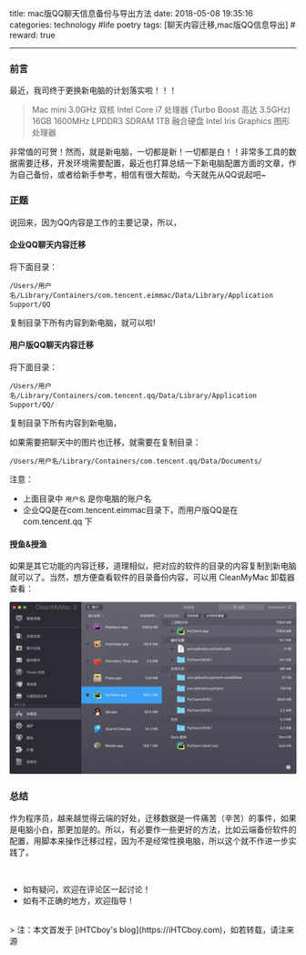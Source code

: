 title: mac版QQ聊天信息备份与导出方法
date: 2018-05-08 19:35:16
categories: technology #life poetry
tags: [聊天内容迁移,mac版QQ信息导出]  # <!--more-->
reward: true

---

### 前言

最近，我司终于更换新电脑的计划落实啦！！！

>Mac mini 3.0GHz 双核 Intel Core i7 处理器 (Turbo Boost 高达 3.5GHz)
16GB 1600MHz LPDDR3 SDRAM
1TB 融合硬盘
Intel Iris Graphics 图形处理器

非常值的可贺！然而，就是新电脑，一切都是新！一切都是白！！非常多工具的数据需要迁移，开发环境需要配置，最近也打算总结一下新电脑配置方面的文章，作为自己备份，或者给新手参考，相信有很大帮助。今天就先从QQ说起吧~

<!--more-->

### 正题

说回来，因为QQ内容是工作的主要记录，所以，


#### 企业QQ聊天内容迁移

将下面目录：

```
/Users/用户名/Library/Containers/com.tencent.eimmac/Data/Library/Application Support/QQ 
```

复制目录下所有内容到新电脑，就可以啦!


#### 用户版QQ聊天内容迁移


将下面目录：

```
/Users/用户名/Library/Containers/com.tencent.qq/Data/Library/Application Support/QQ/
```

复制目录下所有内容到新电脑，

如果需要把聊天中的图片也迁移，就需要在复制目录：

```
/Users/用户名/Library/Containers/com.tencent.qq/Data/Documents/
```


注意：

- 上面目录中 `用户名` 是你电脑的账户名
- 企业QQ是在com.tencent.eimmac目录下，而用户版QQ是在 com.tencent.qq 下


#### 授鱼&授渔
如果是其它功能的内容迁移，道理相似，把对应的软件的目录的内容复制到新电脑就可以了。当然，想方便查看软件的目录备份内容，可以用 CleanMyMac 卸载器 查看：

![CleanMyMac_unloader](https://github.com/iHTCboy/iGallery/raw/master/BlogImages/2018/05/20180508-CleanMyMac_unloader.png)


### 总结

作为程序员，越来越觉得云端的好处，迁移数据是一件痛苦（辛苦）的事件，如果是电脑小白，那更加是的。所以，有必要作一些更好的方法，比如云端备份软件的配置，用脚本来操作迁移过程，因为不是经常性换电脑，所以这个就不作进一步实践了。


<br>

- 如有疑问，欢迎在评论区一起讨论！
- 如有不正确的地方，欢迎指导！

<br>
> 注：本文首发于 [iHTCboy's blog](https://iHTCboy.com)，如若转载，请注来源


